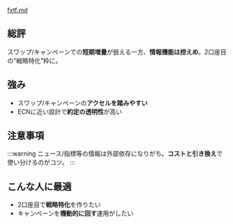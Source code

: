 [fxtf.md](https://github.com/user-attachments/files/22416417/fxtf.md)
## 総評
スワップ/キャンペーンでの**短期増量**が狙える一方、**情報機能は控えめ**。2口座目の“戦略特化”枠に。

## 強み
- スワップ/キャンペーンの**アクセルを踏みやすい**
- ECNに近い設計で**約定の透明性**が高い

## 注意事項
:::warning
ニュース/指標等の情報は外部依存になりがち。**コストと引き換え**で使い分けるのがコツ。
:::

## こんな人に最適
- 2口座目で**戦略特化**を作りたい
- キャンペーンを**機動的に回す**運用がしたい
